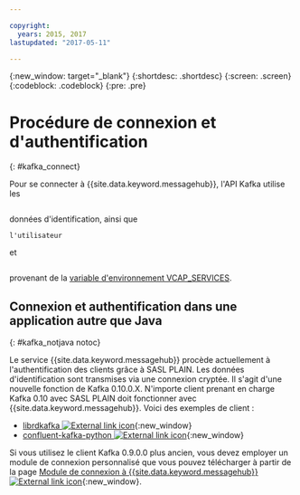 ```yaml
---

copyright:
  years: 2015, 2017
lastupdated: "2017-05-11"

---
```


{:new_window: target="_blank"}
{:shortdesc: .shortdesc}
{:screen: .screen}
{:codeblock: .codeblock}
{:pre: .pre}

# Procédure de connexion et d'authentification
{: #kafka_connect}


Pour se connecter à {{site.data.keyword.messagehub}}, l'API Kafka utilise les  
```kafka_brokers_sasl
``` 
données d'identification, ainsi que
```
l'utilisateur
```
 et

 ```password
```
 provenant de la [variable d'environnement VCAP_SERVICES](/docs/services/MessageHub/messagehub071.html).

## Connexion et authentification dans une application autre que Java
{: #kafka_notjava notoc}

Le service {{site.data.keyword.messagehub}} procède actuellement à l'authentification des
clients grâce à SASL PLAIN. Les données d'identification sont transmises via une connexion cryptée.
Il s'agit d'une nouvelle fonction de Kafka 0.10.0.X. N'importe client prenant en charge
Kafka 0.10 avec SASL PLAIN doit fonctionner avec {{site.data.keyword.messagehub}}. Voici des exemples de client :

* [librdkafka ![External link icon](../../icons/launch-glyph.svg "External link icon")](https://github.com/edenhill/librdkafka/){:new_window}
* [confluent-kafka-python ![External link icon](../../icons/launch-glyph.svg "External link icon")](https://github.com/confluentinc/confluent-kafka-python){:new_window}

Si vous utilisez le client Kafka 0.9.0.0 plus ancien, vous devez employer un module de connexion personnalisé que vous pouvez télécharger à partir de la page [Module de connexion à {{site.data.keyword.messagehub}} ![External link icon](../../icons/launch-glyph.svg "External link icon")](https://github.com/ibm-messaging/message-hub-samples/blob/master/kafka-0.9/message-hub-login-library/messagehub.login-1.0.0.jar){:new_window}.

